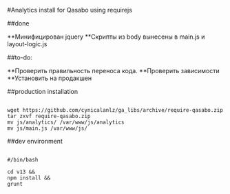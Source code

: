 #Analytics install for Qasabo using requirejs


##done

**Минифицирован jquery
**Скрипты из body вынесены в main.js и layout-logic.js

##to-do:

**Проверить правильность переноса кода.
**Проверить зависимости
**Установить на продакшен

##production installation

```

wget https://github.com/cynicalanlz/ga_libs/archive/require-qasabo.zip
tar zxvf require-qasabo.zip
mv js/analytics/ /var/www/js/analytics
mv js/main.js /var/www/js/

```

##dev environment

```

#/bin/bash

cd v13 && 
npm install &&
grunt

```

